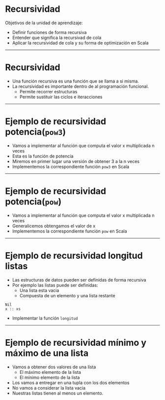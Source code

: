 # Recursividad

Objetivos de la unidad de aprendizaje:

* Definir funciones de forma recursiva
* Entender que significa la recursivad de cola
* Aplicar la recursividad de cola y su forma de optimización en Scala

---

# Recursividad

* Una función recursiva es una función que se llama a si misma.
* La recursividad es importante dentro de al programación funcional.
  - Permite recorrer estructuras
  - Permite sustituir las ciclos e iteracciones

---

# Ejemplo de recursividad potencia(```pow3```)

* Vamos a implementar al función que computa el valor x multiplicada n veces
* Esta es la función de potencia
* Miremos en primer lugar una versión de obtener 3 a la n veces
* Implementemos la correspondiente función ```pow3``` en Scala

---

# Ejemplo de recursividad potencia(```pow```)

* Vamos a implementar al función que computa el valor x multiplicada n veces
* Generalicemos obtengamos el valor de x
* Implementemos la correspondiente función ```pow``` en Scala

---

# Ejemplo de recursividad longitud listas

* Las estructuras de datos pueden ser definidas de forma recursiva
* Por ejemplo las listas puede ser definidas:
  - Una lista esta vacia
  - Compuesta de un elemento y una lista restante
```{.scala}
Nil
x :: xs
```
  - Implementar la función ```longitud```

---

# Ejemplo de recursividad mínimo y máximo de una lista

* Vamos a obtener dos valores de una lísta
  - El máximo elemento de la lista
  - El mínimo elemento de la lista
* Los vamos a entregar en una tupla con los dos elementos
* No vamos a considerar la lista vacia
* Nuestras listas tienen al menos un elemento.
